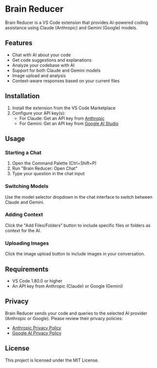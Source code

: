 # Brain Reducer

Brain Reducer is a VS Code extension that provides AI-powered coding assistance using Claude (Anthropic) and Gemini (Google) models.

## Features

- Chat with AI about your code
- Get code suggestions and explanations
- Analyze your codebase with AI
- Support for both Claude and Gemini models
- Image upload and analysis
- Context-aware responses based on your current files

## Installation

1. Install the extension from the VS Code Marketplace
2. Configure your API key(s):
   - For Claude: Get an API key from [Anthropic](https://console.anthropic.com/)
   - For Gemini: Get an API key from [Google AI Studio](https://aistudio.google.com/app/apikey)

## Usage

### Starting a Chat

1. Open the Command Palette (Ctrl+Shift+P)
2. Run "Brain Reducer: Open Chat"
3. Type your question in the chat input

### Switching Models

Use the model selector dropdown in the chat interface to switch between Claude and Gemini.

### Adding Context

Click the "Add Files/Folders" button to include specific files or folders as context for the AI.

### Uploading Images

Click the image upload button to include images in your conversation.

## Requirements

- VS Code 1.80.0 or higher
- An API key from Anthropic (Claude) or Google (Gemini)

## Privacy

Brain Reducer sends your code and queries to the selected AI provider (Anthropic or Google). Please review their privacy policies:
- [Anthropic Privacy Policy](https://www.anthropic.com/privacy)
- [Google AI Privacy Policy](https://ai.google.dev/privacy)

## License

This project is licensed under the MIT License.

